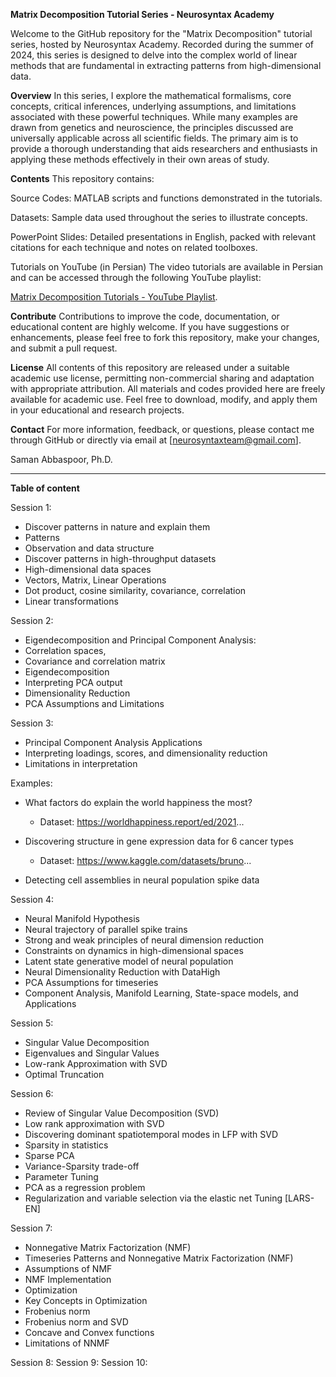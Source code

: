 **Matrix Decomposition Tutorial Series - Neurosyntax Academy**

Welcome to the GitHub repository for the "Matrix Decomposition" tutorial series, hosted by Neurosyntax Academy. Recorded during the summer of 2024, this series is designed to delve into the complex world of linear methods that are fundamental in extracting patterns from high-dimensional data.

**Overview**
In this series, I explore the mathematical formalisms, core concepts, critical inferences, underlying assumptions, and limitations associated with these powerful techniques. While many examples are drawn from genetics and neuroscience, the principles discussed are universally applicable across all scientific fields. The primary aim is to provide a thorough understanding that aids researchers and enthusiasts in applying these methods effectively in their own areas of study.

**Contents**
This repository contains:

Source Codes: MATLAB scripts and functions demonstrated in the tutorials.

Datasets: Sample data used throughout the series to illustrate concepts.

PowerPoint Slides: Detailed presentations in English, packed with relevant citations for each technique and notes on related toolboxes.

Tutorials on YouTube (in Persian)
The video tutorials are available in Persian and can be accessed through the following YouTube playlist:

[Matrix Decomposition Tutorials - YouTube Playlist](https://tinyurl.com/mr4y7e8j).


**Contribute**
Contributions to improve the code, documentation, or educational content are highly welcome. If you have suggestions or enhancements, please feel free to fork this repository, make your changes, and submit a pull request.

**License**
All contents of this repository are released under a suitable academic use license, permitting non-commercial sharing and adaptation with appropriate attribution.
All materials and codes provided here are freely available for academic use. Feel free to download, modify, and apply them in your educational and research projects.

**Contact**
For more information, feedback, or questions, please contact me through GitHub or directly via email at [neurosyntaxteam@gmail.com].

Saman Abbaspoor, Ph.D.

--------------------------------------------------------------

**Table of content**

Session 1:
  - Discover patterns in nature and explain them
  - Patterns
  - Observation and data structure
  - Discover patterns in high-throughput datasets
  - High-dimensional data spaces
  - Vectors, Matrix, Linear Operations
  - Dot product, cosine similarity, covariance, correlation
  - Linear transformations

Session 2:
  - Eigendecomposition and Principal Component Analysis:
  - Correlation spaces,
  - Covariance and correlation matrix
  - Eigendecomposition
  - Interpreting PCA output
  - Dimensionality Reduction
  - PCA Assumptions and Limitations

Session 3:
  - Principal Component Analysis Applications
  - Interpreting loadings, scores, and dimensionality reduction
  - Limitations in interpretation

Examples:
  - What factors do explain the world happiness the most?
    - Dataset: https://worldhappiness.report/ed/2021...

  - Discovering structure in gene expression data for 6 cancer types
    - Dataset: https://www.kaggle.com/datasets/bruno...

  - Detecting cell assemblies in neural population spike data

Session 4:
  - Neural Manifold Hypothesis
  - Neural trajectory of parallel spike trains
  - Strong and weak principles of neural dimension reduction
  - Constraints on dynamics in high-dimensional spaces
  - Latent state generative model of neural population
  - Neural Dimensionality Reduction with DataHigh
  - PCA Assumptions for timeseries
  - Component Analysis, Manifold Learning, State-space models, and Applications

Session 5:
  - Singular Value Decomposition
  - Eigenvalues and Singular Values
  - Low-rank Approximation with SVD
  - Optimal Truncation

Session 6:
  - Review of Singular Value Decomposition (SVD)
  - Low rank approximation with SVD
  - Discovering dominant spatiotemporal modes in LFP with SVD
  - Sparsity in statistics
  - Sparse PCA
  - Variance-Sparsity trade-off
  - Parameter Tuning
  - PCA as a regression problem
  - Regularization and variable selection via the elastic net Tuning [LARS-EN]

Session 7:
  - Nonnegative Matrix Factorization (NMF)
  - Timeseries Patterns and Nonnegative Matrix Factorization (NMF)
  - Assumptions of NMF
  - NMF Implementation
  - Optimization
  - Key Concepts in Optimization
  - Frobenius norm
  - Frobenius norm and SVD
  - Concave and Convex functions
  - Limitations of NNMF

Session 8:
Session 9:
Session 10:


